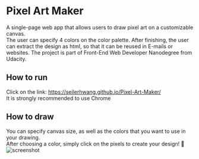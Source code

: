 # Pixel Art Maker
A single-page web app that allows users to draw pixel art on a customizable canvas. <br>
The user can specify 4 colors on the color palette. After finishing, the user can extract the design as html, so that it can be reused in E-mails or websites. The project is part of Front-End Web Developer Nanodegree from Udacity.

## How to run
Click on the link: https://seilerhwang.github.io/Pixel-Art-Maker/ <br>
It is strongly recommended to use Chrome

## How to draw
You can specify canvas size, as well as the colors that you want to use in your drawing. <br> 
After choosing a color, simply click on the pixels to create your design! :art:
![screenshot](https://user-images.githubusercontent.com/32238868/30783250-cf76af90-a13f-11e7-9071-4247b11f9357.PNG)
